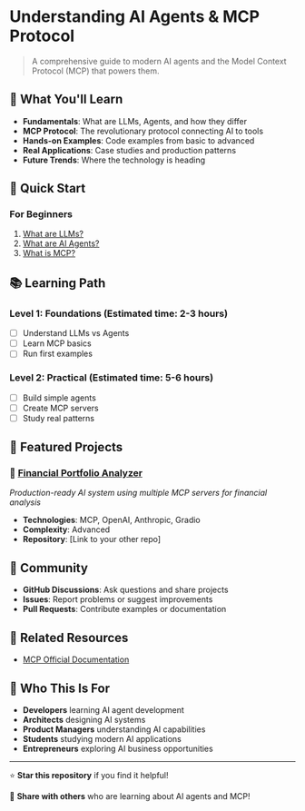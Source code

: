 # Understanding AI Agents & MCP Protocol

> A comprehensive guide to modern AI agents and the Model Context Protocol (MCP) that powers them.

## 🎯 What You'll Learn

- **Fundamentals**: What are LLMs, Agents, and how they differ
- **MCP Protocol**: The revolutionary protocol connecting AI to tools
- **Hands-on Examples**: Code examples from basic to advanced
- **Real Applications**: Case studies and production patterns
- **Future Trends**: Where the technology is heading

## 🚀 Quick Start

### For Beginners
1. [What are LLMs?](01-fundamentals/what-are-llms.md)
2. [What are AI Agents?](01-fundamentals/what-are-agents.md)  
3. [What is MCP?](02-mcp-protocol/what-is-mcp.md)

## 📚 Learning Path

### Level 1: Foundations (Estimated time: 2-3 hours)
- [ ] Understand LLMs vs Agents
- [ ] Learn MCP basics
- [ ] Run first examples

### Level 2: Practical (Estimated time: 5-6 hours)  
- [ ] Build simple agents
- [ ] Create MCP servers
- [ ] Study real patterns

## 🌟 Featured Projects

### 🏦 [Financial Portfolio Analyzer](projects/financial-portfolio-analyzer.md)
*Production-ready AI system using multiple MCP servers for financial analysis*
- **Technologies**: MCP, OpenAI, Anthropic, Gradio
- **Complexity**: Advanced
- **Repository**: [Link to your other repo]

## 🤝 Community

- **GitHub Discussions**: Ask questions and share projects
- **Issues**: Report problems or suggest improvements
- **Pull Requests**: Contribute examples or documentation

## 📖 Related Resources

- [MCP Official Documentation](https://docs.anthropic.com/mcp)

## 🎯 Who This Is For

- **Developers** learning AI agent development
- **Architects** designing AI systems
- **Product Managers** understanding AI capabilities
- **Students** studying modern AI applications
- **Entrepreneurs** exploring AI business opportunities

---

⭐ **Star this repository** if you find it helpful!

📢 **Share with others** who are learning about AI agents and MCP!

